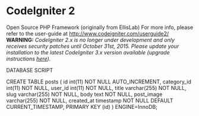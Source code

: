 # CodeIgniter 2
Open Source PHP Framework (originally from EllisLab)
For more info, please refer to the user-guide at http://www.codeigniter.com/userguide2/  
**WARNING:** *CodeIgniter 2.x is no longer under development and only receives security patches until October 31st, 2015.
Please update your installation to the latest CodeIgniter 3.x version available
(upgrade instructions [here](http://www.codeigniter.com/userguide3/installation/upgrade_300.html)).*


DATABASE SCRIPT 

CREATE TABLE posts (
id int(11) NOT NULL AUTO_INCREMENT, category_id int(11) NOT NULL, user_id int(11) NOT NULL, title varchar(255) NOT NULL, slug varchar(255) NOT NULL, body text NOT NULL, post_image varchar(255) NOT NULL, created_at timestamp NOT NULL DEFAULT CURRENT_TIMESTAMP, PRIMARY KEY (id)
) ENGINE=InnoDB;


